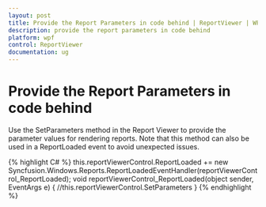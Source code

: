 ```yaml
---
layout: post
title: Provide the Report Parameters in code behind | ReportViewer | WPF | Syncfusion
description: provide the report parameters in code behind
platform: wpf
control: ReportViewer
documentation: ug
---
```


# Provide the Report Parameters in code behind

Use the SetParameters method in the Report Viewer to provide the parameter values for rendering reports. Note that this method can also be used in a ReportLoaded event to avoid unexpected issues.

{% highlight C# %}
this.reportViewerControl.ReportLoaded += new Syncfusion.Windows.Reports.ReportLoadedEventHandler(reportViewerControl_ReportLoaded);
void reportViewerControl_ReportLoaded(object sender, EventArgs e)
{
    //this.reportViewerControl.SetParameters
}
{% endhighlight %}